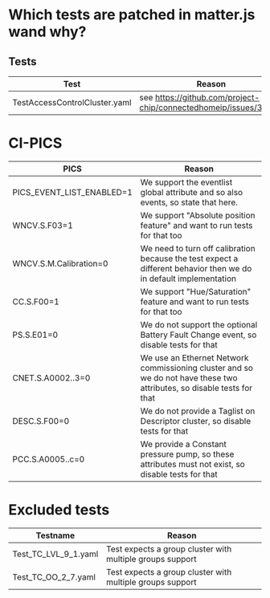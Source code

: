 # Which tests are patched in matter.js wand why?

## Tests

| Test                                   | Reason                                                                                        |
|----------------------------------------|-----------------------------------------------------------------------------------------------|
| TestAccessControlCluster.yaml          | see https://github.com/project-chip/connectedhomeip/issues/33578                              |

# CI-PICS

| PICS                      | Reason                                                                                                                 |
|---------------------------|------------------------------------------------------------------------------------------------------------------------|
| PICS_EVENT_LIST_ENABLED=1 | We support the eventlist global attribute and so also events, so state that here.                                      |
| WNCV.S.F03=1              | We support "Absolute position feature" and want to run tests for that too                                              |
| WNCV.S.M.Calibration=0    | We need to turn off calibration because the test expect a different behavior then we do in default implementation      |
| CC.S.F00=1                | We support "Hue/Saturation" feature and want to run tests for that too                                                 |
| PS.S.E01=0                | We do not support the optional Battery Fault Change event, so disable tests for that                                   |
| CNET.S.A0002..3=0         | We use an Ethernet Network commissioning cluster and so we do not have these two attributes, so disable tests for that |
| DESC.S.F00=0              | We do not provide a Taglist on Descriptor cluster, so disable tests for that                                           |
| PCC.S.A0005..c=0          | We provide a Constant pressure pump, so these attributes must not exist, so disable tests for that                     |

# Excluded tests
| Testname             | Reason                                                                    |
|----------------------|---------------------------------------------------------------------------|
| Test_TC_LVL_9_1.yaml | Test expects a group cluster with multiple groups support                 |
| Test_TC_OO_2_7.yaml  | Test expects a group cluster with multiple groups support                 |
